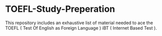 # TOEFL-Study-Preperation
This repository includes an exhaustive list of material needed to ace the TOEFL ( Test Of English as Foreign Language ) iBT ( Internet Based Test ).
